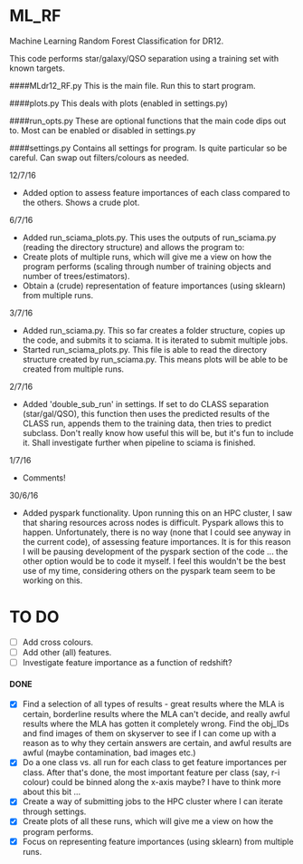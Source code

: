# ML_RF
Machine Learning Random Forest Classification for DR12.

This code performs star/galaxy/QSO separation using a training set with known targets.

####MLdr12_RF.py 
This is the main file. Run this to start program.

####plots.py 
This deals with plots (enabled in settings.py)

####run_opts.py 
These are optional functions that the main code dips out to. Most can be enabled or disabled in settings.py

####settings.py
Contains all settings for program. Is quite particular so be careful. Can swap out filters/colours as needed.

12/7/16
- Added option to assess feature importances of each class compared to the others. Shows a crude plot.

6/7/16

- Added run_sciama_plots.py. This uses the outputs of run_sciama.py (reading the directory structure) and allows the program to:
 - Create plots of multiple runs, which will give me a view on how the program performs (scaling through number of training objects and number of trees/estimators).
 - Obtain a (crude) representation of feature importances (using sklearn) from multiple runs.

3/7/16
- Added run_sciama.py. This so far creates a folder structure, copies up the code, and submits it to sciama. It is iterated to submit multiple jobs.
- Started run_sciama_plots.py. This file is able to read the directory structure created by run_sciama.py. This means plots will be able to be created from multiple runs.

2/7/16
- Added 'double_sub_run' in settings. If set to do CLASS separation (star/gal/QSO), this function then uses the predicted results of the CLASS run, appends them to the training data, then tries to predict subclass. Don't really know how useful this will be, but it's fun to include it. Shall investigate further when pipeline to sciama is finished.

1/7/16
- Comments!

30/6/16
 - Added pyspark functionality. Upon running this on an HPC cluster, I saw that sharing resources across nodes is difficult. Pyspark allows this to happen. Unfortunately, there is no way (none that I could see anyway in the current code), of assessing feature importances. It is for this reason I will be pausing development of the pyspark section of the code ... the other option would be to code it myself. I feel this wouldn't be the best use of my time, considering others on the pyspark team seem to be working on this.
 
# TO DO

- [ ] Add cross colours.
- [ ] Add other (all) features.
- [ ] Investigate feature importance as a function of redshift?

#### DONE
- [x] Find a selection of all types of results - great results where the MLA is certain, borderline results where the MLA can't decide, and really awful results where the MLA has gotten it completely wrong. Find the obj_IDs and find images of them on skyserver to see if I can come up with a reason as to why they certain answers are certain, and awful results are awful (maybe contamination, bad images etc.)
- [x] Do a one class vs. all run for each class to get feature importances per class. After that's done, the most important feature per class (say, r-i colour) could be binned along the x-axis maybe? I have to think more about this bit ...
- [x] Create a way of submitting jobs to the HPC cluster where I can iterate through settings.
- [x] Create plots of all these runs, which will give me a view on how the program performs.
- [x] Focus on representing feature importances (using sklearn) from multiple runs.
